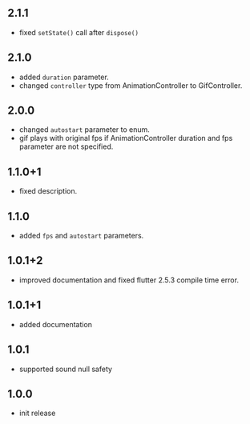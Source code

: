 ## 2.1.1
* fixed `setState()` call after `dispose()`

## 2.1.0
* added `duration` parameter.
* changed `controller` type from AnimationController to GifController.

## 2.0.0
* changed `autostart` parameter to enum.
* gif plays with original fps if AnimationController duration and fps parameter are not specified.

## 1.1.0+1
* fixed description.

## 1.1.0
* added `fps` and `autostart` parameters.

## 1.0.1+2
* improved documentation and fixed flutter 2.5.3 compile time error.

## 1.0.1+1
* added documentation

## 1.0.1
* supported sound null safety

## 1.0.0
* init release


